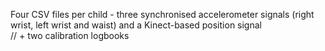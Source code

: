 Four CSV files per child - three synchronised accelerometer signals (right wrist, left wrist and waist) and a Kinect-based position signal  
// + two calibration logbooks
